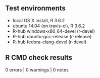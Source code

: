 ## Test environments
* local OS X install, R 3.6.2
* ubuntu 14.04 (on travis-ci), R 3.6.2
* R-hub windows-x86_64-devel (r-devel)
* R-hub ubuntu-gcc-release (r-release)
* R-hub fedora-clang-devel (r-devel)

## R CMD check results

0 errors | 0 warnings | 0 notes
